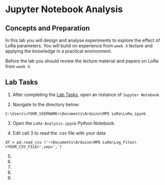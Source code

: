 # Jupyter Notebook Analysis

## Concepts and Preparation
In this lab you will design and analyse experiments to explore the effect of LoRa parameters. You will build on experience from `week X` lecture and applying the knowledge in a practical environment.

Before the lab you should review the lecture material and papers on LoRa from `week X`.

## Lab Tasks

1. After completing the [Lab Tasks](/MPE-LoRa/Lab_Tasks/README.md), open an instance of `Jupyter Notebook`

2. Navigate to the directory below:
```
C:\Users\<YOUR_USERNAME>\Documents\Arduino\MPE LoRa\LoRa_ipynb
```
3. Open the `LoRa-Analysis.ipynb` Python Notebook.

4. Edit cell 3 to read the .csv file with your data
```
df = pd.read_csv ('~\Documents\Arduino\MPE LoRa\Log_Files\<YOUR_CSV_FILE>',sep=',')
```
5. 
6. 
7. 
8. 
9. 
